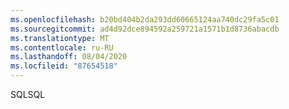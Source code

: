 ```yaml
---
ms.openlocfilehash: b20bd404b2da293dd60665124aa740dc29fa5c01
ms.sourcegitcommit: ad4d92dce894592a259721a1571b1d8736abacdb
ms.translationtype: MT
ms.contentlocale: ru-RU
ms.lasthandoff: 08/04/2020
ms.locfileid: "87654518"
---
```

<span data-ttu-id="4e430-101">SQL</span><span class="sxs-lookup"><span data-stu-id="4e430-101">SQL</span></span>
